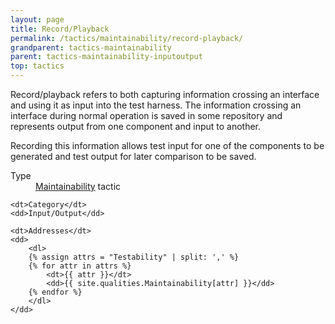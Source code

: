 ```yaml
---
layout: page
title: Record/Playback
permalink: /tactics/maintainability/record-playback/
grandparent: tactics-maintainability
parent: tactics-maintainability-inputoutput
top: tactics
---
```


Record/playback refers to both capturing information crossing an interface and using it as input into the test harness. The information crossing an interface
during normal operation is saved in some repository and represents output from one component and input to another.

Recording this information allows test input for one of the components to be generated and test output for later comparison to be saved.

<dl>
    <dt>Type</dt>
    <dd><a href="{{ '/quality/maintainability/' | relative_url }}">Maintainability</a> tactic</dd>
    
    <dt>Category</dt>
    <dd>Input/Output</dd>
    
    <dt>Addresses</dt>
    <dd>
        <dl>
        {% assign attrs = "Testability" | split: ',' %}
        {% for attr in attrs %}
            <dt>{{ attr }}</dt>
            <dd>{{ site.qualities.Maintainability[attr] }}</dd>
        {% endfor %}
        </dl>
    </dd>
</dl>

